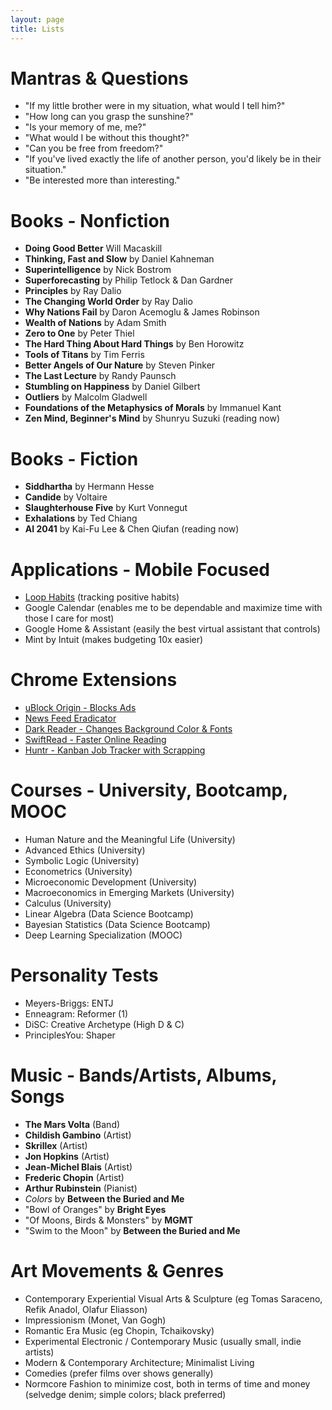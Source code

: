 ```yaml
---
layout: page
title: Lists
---
```


# Mantras & Questions
- "If my little brother were in my situation, what would I tell him?"
- "How long can you grasp the sunshine?"
- "Is your memory of me, me?"
- "What would I be without this thought?"
- "Can you be free from freedom?"
- "If you've lived exactly the life of another person, you'd likely be in their situation."
- "Be interested more than interesting."


# Books - Nonfiction
- **Doing Good Better** Will Macaskill
- **Thinking, Fast and Slow** by Daniel Kahneman
- **Superintelligence** by Nick Bostrom
- **Superforecasting** by Philip Tetlock & Dan Gardner
- **Principles** by Ray Dalio
- **The Changing World Order** by Ray Dalio
- **Why Nations Fail** by Daron Acemoglu & James Robinson
- **Wealth of Nations** by Adam Smith
- **Zero to One** by Peter Thiel
- **The Hard Thing About Hard Things** by Ben Horowitz
- **Tools of Titans** by Tim Ferris
- **Better Angels of Our Nature** by Steven Pinker
- **The Last Lecture** by Randy Paunsch
- **Stumbling on Happiness** by Daniel Gilbert
- **Outliers** by Malcolm Gladwell
- **Foundations of the Metaphysics of Morals** by Immanuel Kant
- **Zen Mind, Beginner's Mind** by Shunryu Suzuki (reading now)


# Books - Fiction
- **Siddhartha** by Hermann Hesse
- **Candide** by Voltaire
- **Slaughterhouse Five** by Kurt Vonnegut
- **Exhalations** by Ted Chiang
- **AI 2041** by Kai-Fu Lee & Chen Qiufan (reading now)


# Applications - Mobile Focused
- [Loop Habits](https://loophabits.org/) (tracking positive habits)
- Google Calendar (enables me to be dependable and maximize time with those I care for most)
- Google Home & Assistant (easily the best virtual assistant that controls)
- Mint by Intuit (makes budgeting 10x easier)


# Chrome Extensions
- [uBlock Origin - Blocks Ads](https://chrome.google.com/webstore/detail/ublock-origin/cjpalhdlnbpafiamejdnhcphjbkeiagm?hl=en)
- [News Feed Eradicator](https://chrome.google.com/webstore/detail/news-feed-eradicator/fjcldmjmjhkklehbacihaiopjklihlgg?hl=en)
- [Dark Reader - Changes Background Color & Fonts](https://chrome.google.com/webstore/detail/dark-reader/eimadpbcbfnmbkopoojfekhnkhdbieeh?hl=en)
- [SwiftRead - Faster Online Reading](https://chrome.google.com/webstore/detail/swiftread-read-faster-lea/ipikiaejjblmdopojhpejjmbedhlibno?hl=en)
- [Huntr - Kanban Job Tracker with Scrapping](https://chrome.google.com/webstore/detail/huntr-job-search-tracker/mihdfbecejheednfigjpdacgeilhlmnf?hl=en)


# Courses - University, Bootcamp, MOOC
- Human Nature and the Meaningful Life (University)
- Advanced Ethics (University)
- Symbolic Logic (University)
- Econometrics (University)
- Microeconomic Development (University)
- Macroeconomics in Emerging Markets (University)
- Calculus (University)
- Linear Algebra (Data Science Bootcamp)
- Bayesian Statistics (Data Science Bootcamp)
- Deep Learning Specialization (MOOC)


# Personality Tests
- Meyers-Briggs: ENTJ
- Enneagram: Reformer (1)
- DiSC: Creative Archetype (High D & C)
- PrinciplesYou: Shaper


# Music - Bands/Artists, Albums, Songs
- **The Mars Volta** (Band)
- **Childish Gambino** (Artist)
- **Skrillex** (Artist)
- **Jon Hopkins** (Artist)
- **Jean-Michel Blais** (Artist)
- **Frederic Chopin** (Artist)
- **Arthur Rubinstein** (Pianist)
- _Colors_ by **Between the Buried and Me**
- "Bowl of Oranges" by **Bright Eyes**
- "Of Moons, Birds & Monsters" by **MGMT**
- "Swim to the Moon" by **Between the Buried and Me**


# Art Movements & Genres
- Contemporary Experiential Visual Arts & Sculpture (eg Tomas Saraceno, Refik Anadol, Olafur Eliasson)
- Impressionism (Monet, Van Gogh)
- Romantic Era Music (eg Chopin, Tchaikovsky)
- Experimental Electronic / Contemporary Music (usually small, indie artists)
- Modern & Contemporary Architecture; Minimalist Living
- Comedies (prefer films over shows generally)
- Normcore Fashion to minimize cost, both in terms of time and money (selvedge denim; simple colors; black preferred)
